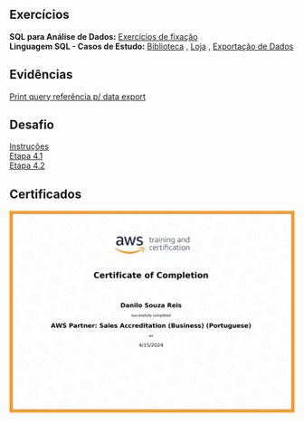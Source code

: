 ## Exercícios  
**SQL para Análise de Dados:** [Exercícios de fixação](./exercicios/fixação)  
**Linguagem SQL - Casos de Estudo:** [Biblioteca](./exercicios/Biblioteca) , [Loja](./exercicios/Loja) , [Exportação de Dados](./exercicios/Exportação-de-dados)
  
## Evidências  
[Print query referência p/ data export](./evidencias)
  
## Desafio  
[Instruções](./desafio)  
[Etapa 4.1](./desafio/etapa-4.1)  
[Etapa 4.2](./desafio/etapa-4.2)  
   
## Certificados  
<img src="./certificados/aws-course-completion.jpg" alt="certificate">  
